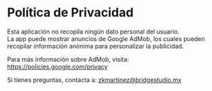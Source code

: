 # Política de Privacidad

Esta aplicación no recopila ningún dato personal del usuario.  
La app puede mostrar anuncios de Google AdMob, los cuales pueden recopilar información anónima para personalizar la publicidad.

Para más información sobre AdMob, visita:  
https://policies.google.com/privacy

Si tienes preguntas, contacta a: zkmartinez@bridgestudio.mx
